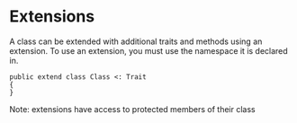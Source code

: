 # Extensions

A class can be extended with additional traits and methods using an extension. To use an extension, you must use the namespace it is declared in.

```adamant
public extend class Class <: Trait
{
}
```

Note: extensions have access to protected members of their class
